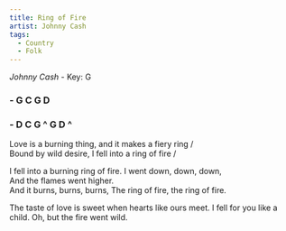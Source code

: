 ```yaml
---
title: Ring of Fire
artist: Johnny Cash
tags: 
  - Country
  - Folk
---
```

*Johnny Cash* - Key: G
### - G C G D 
### - D C G ^ G D ^

 
Love is a burning thing, and it makes a fiery ring /   
Bound by wild desire, I fell into a ring of fire / 

I fell into a burning ring of fire. I went down, down, down,   
And the flames went higher.   
And it burns, burns, burns, The ring of fire, the ring of fire.   

The taste of love is sweet when hearts like ours meet. 
I fell for you like a child. Oh, but the fire went wild.   

